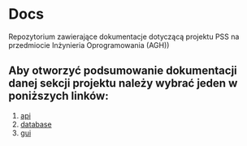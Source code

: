 # Docs
Repozytorium zawierające dokumentacje dotyczącą projektu PSS na przedmiocie Inżynieria Oprogramowania (AGH))
## Aby otworzyć podsumowanie dokumentacji danej sekcji projektu należy wybrać jeden w poniższych linków:
1. [api]()
2. [database]()
3. [gui]()
